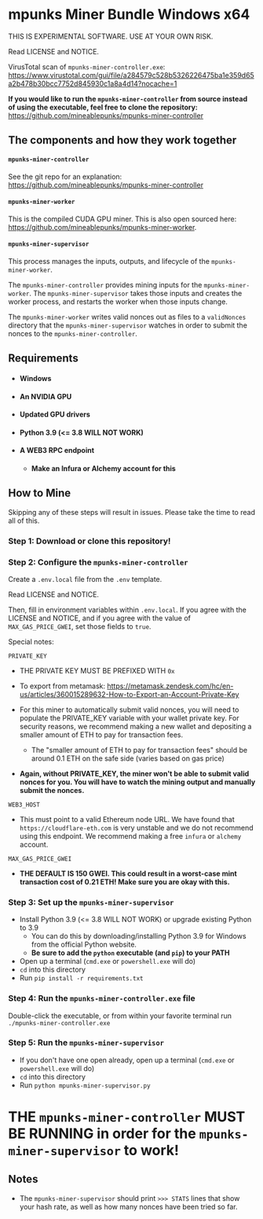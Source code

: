 # mpunks Miner Bundle Windows x64

THIS IS EXPERIMENTAL SOFTWARE. USE AT YOUR OWN RISK.

Read LICENSE and NOTICE.

VirusTotal scan of `mpunks-miner-controller.exe`: https://www.virustotal.com/gui/file/a284579c528b5326226475ba1e359d65a2b478b30bcc7752d845930c1a8a4d14?nocache=1

**If you would like to run the `mpunks-miner-controller` from source instead of using the executable, feel free to clone the repository:** https://github.com/mineablepunks/mpunks-miner-controller

## The components and how they work together

#### `mpunks-miner-controller`

See the git repo for an explanation: https://github.com/mineablepunks/mpunks-miner-controller

#### `mpunks-miner-worker`

This is the compiled CUDA GPU miner. This is also open sourced here: https://github.com/mineablepunks/mpunks-miner-worker.

#### `mpunks-miner-supervisor`

This process manages the inputs, outputs, and lifecycle of the `mpunks-miner-worker`.

The `mpunks-miner-controller` provides mining inputs for the `mpunks-miner-worker`. The `mpunks-miner-supervisor` takes those inputs and creates the worker process, and restarts the worker when those inputs change.

The `mpunks-miner-worker` writes valid nonces out as files to a `validNonces` directory that the `mpunks-miner-supervisor` watches in order to submit the nonces to the `mpunks-miner-controller`.

## Requirements

- #### Windows
- #### An NVIDIA GPU
- #### Updated GPU drivers
- #### Python 3.9 (<= 3.8 WILL NOT WORK)
- #### A WEB3 RPC endpoint
  - #### Make an Infura or Alchemy account for this

## How to Mine

Skipping any of these steps will result in issues. Please take the time to read all of this.

### Step 1: Download or clone this repository!

### Step 2: Configure the `mpunks-miner-controller`

Create a `.env.local` file from the `.env` template.

Read LICENSE and NOTICE.

Then, fill in environment variables within `.env.local`. If you agree with the LICENSE and NOTICE, and if you agree with the value of `MAX_GAS_PRICE_GWEI`, set those fields to `true`.

Special notes:

`PRIVATE_KEY`

- THE PRIVATE KEY MUST BE PREFIXED WITH `0x`
- To export from metamask: https://metamask.zendesk.com/hc/en-us/articles/360015289632-How-to-Export-an-Account-Private-Key
- For this miner to automatically submit valid nonces, you will need to populate the PRIVATE_KEY variable with your wallet private key. For security reasons, we recommend making a new wallet and depositing a smaller amount of ETH to pay for transaction fees.

  - The "smaller amount of ETH to pay for transaction fees" should be around 0.1 ETH on the safe side (varies based on gas price)

- **Again, without PRIVATE_KEY, the miner won't be able to submit valid nonces for you. You will have to watch the mining output and manually submit the nonces.**

`WEB3_HOST`

- This must point to a valid Ethereum node URL. We have found that `https://cloudflare-eth.com` is very unstable and we do not recommend using this endpoint. We recommend making a free `infura` or `alchemy` account.

`MAX_GAS_PRICE_GWEI`

- **THE DEFAULT IS 150 GWEI. This could result in a worst-case mint transaction cost of 0.21 ETH! Make sure you are okay with this.**

### Step 3: Set up the `mpunks-miner-supervisor`

- Install Python 3.9 (<= 3.8 WILL NOT WORK) or upgrade existing Python to 3.9
  - You can do this by downloading/installing Python 3.9 for Windows from the official Python website.
  - **Be sure to add the `python` executable (and `pip`) to your PATH**
- Open up a terminal (`cmd.exe` or `powershell.exe` will do)
- `cd` into this directory
- Run `pip install -r requirements.txt`

### Step 4: Run the `mpunks-miner-controller.exe` file

Double-click the executable, or from within your favorite terminal run `./mpunks-miner-controller.exe`

### Step 5: Run the `mpunks-miner-supervisor`

- If you don't have one open already, open up a terminal (`cmd.exe` or `powershell.exe` will do)
- `cd` into this directory
- Run `python mpunks-miner-supervisor.py`

# THE `mpunks-miner-controller` MUST BE RUNNING in order for the `mpunks-miner-supervisor` to work!

## Notes

- The `mpunks-miner-supervisor` should print `>>> STATS` lines that show your hash rate, as well as how many nonces have been tried so far.
